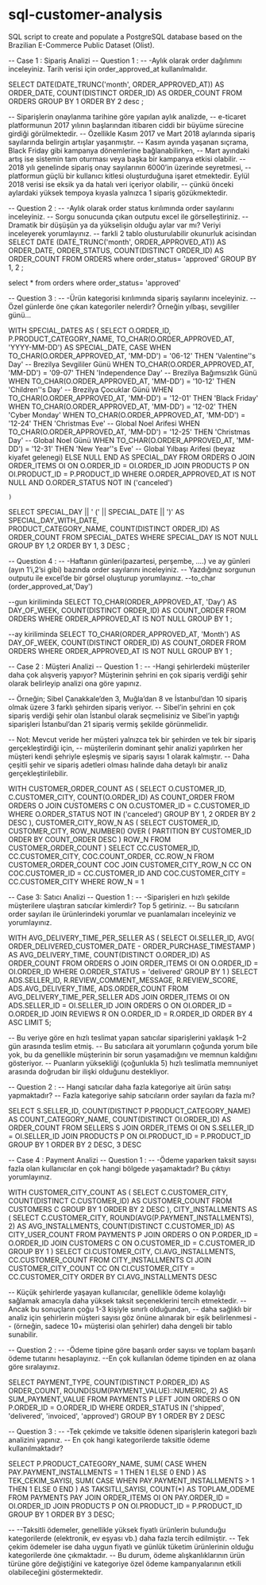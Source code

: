 # sql-customer-analysis
SQL script to create and populate a PostgreSQL database based on the Brazilian E-Commerce Public Dataset (Olist).

-- Case 1 : Sipariş Analizi
-- Question 1 : 
-- -Aylık olarak order dağılımını inceleyiniz. Tarih verisi için order_approved_at kullanılmalıdır.

SELECT
	DATE(DATE_TRUNC('month', ORDER_APPROVED_AT)) AS ORDER_DATE,
	COUNT(DISTINCT ORDER_ID) AS ORDER_COUNT
FROM
	ORDERS
GROUP BY
	1
ORDER BY
	2 desc
;

-- Siparişlerin onaylanma tarihine göre yapılan aylık analizde, 
-- e-ticaret platformunun 2017 yılının başlarından itibaren ciddi bir büyüme sürecine girdiği görülmektedir. 
-- Özellikle Kasım 2017 ve Mart 2018 aylarında sipariş sayılarında belirgin artışlar yaşanmıştır. 
-- Kasım ayında yaşanan sıçrama, Black Friday gibi kampanya dönemlerine bağlanabilirken, 
-- Mart ayındaki artış ise sistemin tam oturması veya başka bir kampanya etkisi olabilir. 
-- 2018 yılı genelinde sipariş onay sayılarının 6000’in üzerinde seyretmesi, 
-- platformun güçlü bir kullanıcı kitlesi oluşturduğuna işaret etmektedir. Eylül 2018 verisi ise eksik ya da hatalı veri içeriyor olabilir, 
-- çünkü önceki aylardaki yüksek tempoya kıyasla yalnızca 1 sipariş gözükmektedir.




-- Question 2 : 
-- -Aylık olarak order status kırılımında order sayılarını inceleyiniz. 
-- Sorgu sonucunda çıkan outputu excel ile görselleştiriniz. 
-- Dramatik bir düşüşün ya da yükselişin olduğu aylar var mı? Veriyi inceleyerek yorumlayınız.
-- farkli 2 tablo olusturulabilir okunurluk acisindan 
SELECT
	DATE (DATE_TRUNC('month', ORDER_APPROVED_AT)) AS ORDER_DATE,
	ORDER_STATUS,
	COUNT(DISTINCT ORDER_ID) AS ORDER_COUNT
FROM
	ORDERS
	where order_status= 'approved'
GROUP BY
	1,
	2
;

select * from orders
	where order_status= 'approved'

-- Question 3 : 
-- -Ürün kategorisi kırılımında sipariş sayılarını inceleyiniz. 
-- Özel günlerde öne çıkan kategoriler nelerdir? Örneğin yılbaşı, sevgililer günü…

WITH
	SPECIAL_DATES AS (
		SELECT
			O.ORDER_ID,
			P.PRODUCT_CATEGORY_NAME,
			TO_CHAR(O.ORDER_APPROVED_AT, 'YYYY-MM-DD') AS SPECIAL_DATE,
			CASE
				WHEN TO_CHAR(O.ORDER_APPROVED_AT, 'MM-DD') = '06-12' THEN 'Valentine''s Day' -- Brezilya Sevgililer Günü
				WHEN TO_CHAR(O.ORDER_APPROVED_AT, 'MM-DD') = '09-07' THEN 'Independence Day' -- Brezilya Bağımsızlık Günü
				WHEN TO_CHAR(O.ORDER_APPROVED_AT, 'MM-DD') = '10-12' THEN 'Children''s Day' -- Brezilya Çocuklar Günü
				WHEN TO_CHAR(O.ORDER_APPROVED_AT, 'MM-DD') = '12-01' THEN 'Black Friday'
				WHEN TO_CHAR(O.ORDER_APPROVED_AT, 'MM-DD') = '12-02' THEN 'Cyber Monday'
				WHEN TO_CHAR(O.ORDER_APPROVED_AT, 'MM-DD') = '12-24' THEN 'Christmas Eve' -- Global Noel Arifesi
				WHEN TO_CHAR(O.ORDER_APPROVED_AT, 'MM-DD') = '12-25' THEN 'Christmas Day' -- Global Noel Günü
				WHEN TO_CHAR(O.ORDER_APPROVED_AT, 'MM-DD') = '12-31' THEN 'New Year''s Eve' -- Global Yılbaşı Arifesi (beyaz kiyafet gelenegi)
				ELSE NULL
			END AS SPECIAL_DAY
		FROM
			ORDERS O
			JOIN ORDER_ITEMS OI ON O.ORDER_ID = OI.ORDER_ID
			JOIN PRODUCTS P ON OI.PRODUCT_ID = P.PRODUCT_ID
		WHERE
			O.ORDER_APPROVED_AT IS NOT NULL
			AND O.ORDER_STATUS NOT IN ('canceled')
			
	)
	
SELECT
	SPECIAL_DAY || ' (' || SPECIAL_DATE || ')' AS SPECIAL_DAY_WITH_DATE,									
	PRODUCT_CATEGORY_NAME,
	COUNT(DISTINCT ORDER_ID) AS ORDER_COUNT
FROM
	SPECIAL_DATES
WHERE
	SPECIAL_DAY IS NOT NULL
GROUP BY
	1,2
ORDER BY
	1,
	3 DESC
	;










-- Question 4 : 
-- -Haftanın günleri(pazartesi, perşembe, ….) ve ay günleri (ayın 1’i,2’si gibi) bazında order sayılarını inceleyiniz. 
-- Yazdığınız sorgunun outputu ile excel’de bir görsel oluşturup yorumlayınız.
--to_char (order_approved_at,'Day')

--gun kiriliminda
SELECT
	TO_CHAR(ORDER_APPROVED_AT, 'Day') AS DAY_OF_WEEK,
	COUNT(DISTINCT ORDER_ID) AS COUNT_ORDER
FROM
	ORDERS
WHERE
	ORDER_APPROVED_AT IS NOT NULL
GROUP BY
	1
;

--ay kiriliminda 
SELECT
	TO_CHAR(ORDER_APPROVED_AT, 'Month') AS DAY_OF_WEEK,
	COUNT(DISTINCT ORDER_ID) AS COUNT_ORDER
FROM
	ORDERS
WHERE
	ORDER_APPROVED_AT IS NOT NULL
GROUP BY 1
;



-- Case 2 : Müşteri Analizi 
-- Question 1 : 
-- -Hangi şehirlerdeki müşteriler daha çok alışveriş yapıyor? Müşterinin şehrini en çok sipariş verdiği şehir olarak belirleyip analizi ona göre yapınız. 

-- Örneğin; Sibel Çanakkale’den 3, Muğla’dan 8 ve İstanbul’dan 10 sipariş olmak üzere 3 farklı şehirden sipariş veriyor. 
-- Sibel’in şehrini en çok sipariş verdiği şehir olan İstanbul olarak seçmelisiniz ve Sibel’in yaptığı siparişleri İstanbul’dan 21 sipariş vermiş şekilde görünmelidir.

-- Not: Mevcut veride her müşteri yalnızca tek bir şehirden ve tek bir sipariş gerçekleştirdiği için, 
-- müşterilerin dominant şehir analizi yapılırken her müşteri kendi şehriyle eşleşmiş ve sipariş sayısı 1 olarak kalmıştır. 
-- Daha çeşitli şehir ve sipariş adetleri olması halinde daha detaylı bir analiz gerçekleştirilebilir.


WITH
	CUSTOMER_ORDER_COUNT AS (
		SELECT
			O.CUSTOMER_ID,
			C.CUSTOMER_CITY,
			COUNT(O.ORDER_ID) AS COUNT_ORDER
		FROM
			ORDERS O
			JOIN CUSTOMERS C ON O.CUSTOMER_ID = C.CUSTOMER_ID
		WHERE
			O.ORDER_STATUS NOT IN ('canceled')
		GROUP BY
			1,
			2
		ORDER BY
			2 DESC
	),
	CUSTOMER_CITY_ROW_N AS (
		SELECT
			CUSTOMER_ID,
			CUSTOMER_CITY,
			ROW_NUMBER() OVER (
				PARTITION BY
					CUSTOMER_ID
				ORDER BY
					COUNT_ORDER DESC
			) ROW_N
		FROM
			CUSTOMER_ORDER_COUNT
	)
SELECT
	CC.CUSTOMER_ID,
	CC.CUSTOMER_CITY,
	COC.COUNT_ORDER,
	CC.ROW_N
FROM
	CUSTOMER_ORDER_COUNT COC
	JOIN CUSTOMER_CITY_ROW_N CC ON COC.CUSTOMER_ID = CC.CUSTOMER_ID
	AND COC.CUSTOMER_CITY = CC.CUSTOMER_CITY
WHERE
	ROW_N = 1






-- Case 3: Satıcı Analizi
-- Question 1 : 
-- -Siparişleri en hızlı şekilde müşterilere ulaştıran satıcılar kimlerdir? Top 5 getiriniz.
-- Bu satıcıların order sayıları ile ürünlerindeki yorumlar ve puanlamaları inceleyiniz ve yorumlayınız.

WITH
	AVG_DELIVERY_TIME_PER_SELLER AS (
		SELECT
			OI.SELLER_ID,
			AVG(
				ORDER_DELIVERED_CUSTOMER_DATE - ORDER_PURCHASE_TIMESTAMP
			) AS AVG_DELIVERY_TIME,
			COUNT(DISTINCT O.ORDER_ID) AS ORDER_COUNT
		FROM
			ORDERS O
			JOIN ORDER_ITEMS OI ON O.ORDER_ID = OI.ORDER_ID
		WHERE
			O.ORDER_STATUS = 'delivered'
		GROUP BY
			1
	)
SELECT
	ADS.SELLER_ID,
	R.REVIEW_COMMENT_MESSAGE,
	R.REVIEW_SCORE,
	ADS.AVG_DELIVERY_TIME,
	ADS.ORDER_COUNT
FROM
	AVG_DELIVERY_TIME_PER_SELLER ADS
	JOIN ORDER_ITEMS OI ON ADS.SELLER_ID = OI.SELLER_ID
	JOIN ORDERS O ON OI.ORDER_ID = O.ORDER_ID
	JOIN REVIEWS R ON O.ORDER_ID = R.ORDER_ID
ORDER BY
	4 ASC
LIMIT
	5;






-- Bu veriye göre en hızlı teslimat yapan satıcılar siparişlerini yaklaşık 1–2 gün arasında teslim etmiş. 
-- Bu satıcılara ait yorumların çoğunda yorum bile yok, bu da genellikle müşterinin bir sorun yaşamadığını ve memnun kaldığını gösteriyor. 
-- Puanların yüksekliği (çoğunlukla 5) hızlı teslimatla memnuniyet arasında doğrudan bir ilişki olduğunu destekliyor.




-- Question 2 : 
-- Hangi satıcılar daha fazla kategoriye ait ürün satışı yapmaktadır? 
--  Fazla kategoriye sahip satıcıların order sayıları da fazla mı? 


SELECT
	S.SELLER_ID,
	COUNT(DISTINCT P.PRODUCT_CATEGORY_NAME) AS COUNT_CATEGORY_NAME,
	COUNT(DISTINCT OI.ORDER_ID) AS ORDER_COUNT
FROM
	SELLERS S
	JOIN ORDER_ITEMS OI ON S.SELLER_ID = OI.SELLER_ID
	JOIN PRODUCTS P ON OI.PRODUCT_ID = P.PRODUCT_ID
GROUP BY
	1
ORDER BY
	2 DESC,
	3 DESC


-- Case 4 : Payment Analizi
-- Question 1 : 
-- -Ödeme yaparken taksit sayısı fazla olan kullanıcılar en çok hangi bölgede yaşamaktadır? Bu çıktıyı yorumlayınız.

WITH
	CUSTOMER_CITY_COUNT AS (
		SELECT
			C.CUSTOMER_CITY,
			COUNT(DISTINCT C.CUSTOMER_ID) AS CUSTOMER_COUNT
		FROM
			CUSTOMERS C
		GROUP BY
			1
		ORDER BY
			2 DESC
	),
	CITY_INSTALLMENTS AS (
		SELECT
			C.CUSTOMER_CITY,
			ROUND(AVG(P.PAYMENT_INSTALLMENTS), 2) AS AVG_INSTALLMENTS,
			COUNT(DISTINCT C.CUSTOMER_ID) AS CITY_USER_COUNT
		FROM
			PAYMENTS P
			JOIN ORDERS O ON P.ORDER_ID = O.ORDER_ID
			JOIN CUSTOMERS C ON O.CUSTOMER_ID = C.CUSTOMER_ID
		GROUP BY
			1
	)
SELECT
	CI.CUSTOMER_CITY,
	CI.AVG_INSTALLMENTS,
	CC.CUSTOMER_COUNT
FROM
	CITY_INSTALLMENTS CI
	JOIN CUSTOMER_CITY_COUNT CC ON CI.CUSTOMER_CITY = CC.CUSTOMER_CITY
ORDER BY	CI.AVG_INSTALLMENTS DESC


-- Küçük şehirlerde yaşayan kullanıcılar, genellikle ödeme kolaylığı sağlamak amacıyla daha yüksek taksit seçeneklerini tercih etmektedir. 
-- Ancak bu sonuçların çoğu 1-3 kişiyle sınırlı olduğundan, 
-- daha sağlıklı bir analiz için şehirlerin müşteri sayısı göz önüne alınarak bir eşik belirlenmesi 
-- (örneğin, sadece 10+ müşterisi olan şehirler) daha dengeli bir tablo sunabilir.








-- Question 2 : 
-- -Ödeme tipine göre başarılı order sayısı ve toplam başarılı ödeme tutarını hesaplayınız. 
--En çok kullanılan ödeme tipinden en az olana göre sıralayınız.

SELECT
	PAYMENT_TYPE,
	COUNT(DISTINCT P.ORDER_ID) AS ORDER_COUNT,
	ROUND(SUM(PAYMENT_VALUE)::NUMERIC, 2) AS SUM_PAYMENT_VALUE
FROM
	PAYMENTS P
	LEFT JOIN ORDERS O ON P.ORDER_ID = O.ORDER_ID
WHERE
	ORDER_STATUS IN ('shipped', 'delivered', 'invoiced', 'approved')
GROUP BY
	1
ORDER BY
	2 DESC



-- Question 3 : 
-- -Tek çekimde ve taksitle ödenen siparişlerin kategori bazlı analizini yapınız. 
-- En çok hangi kategorilerde taksitle ödeme kullanılmaktadır?


SELECT
	P.PRODUCT_CATEGORY_NAME,
	SUM(
		CASE
			WHEN PAY.PAYMENT_INSTALLMENTS = 1 THEN 1
			ELSE 0
		END
	) AS TEK_CEKIM_SAYISI,
	SUM(
		CASE
			WHEN PAY.PAYMENT_INSTALLMENTS > 1 THEN 1
			ELSE 0
		END
	) AS TAKSITLI_SAYISI,
	COUNT(*) AS TOPLAM_ODEME
FROM
	PAYMENTS PAY
	JOIN ORDER_ITEMS OI ON PAY.ORDER_ID = OI.ORDER_ID
	JOIN PRODUCTS P ON OI.PRODUCT_ID = P.PRODUCT_ID
GROUP BY
	1
	ORDER BY
	3 DESC;

-- --Taksitli ödemeler, genellikle yüksek fiyatlı ürünlerin bulunduğu kategorilerde (elektronik, ev eşyası vb.) daha fazla tercih edilmiştir.
-- Tek çekim ödemeler ise daha uygun fiyatlı ve günlük tüketim ürünlerinin olduğu kategorilerde öne çıkmaktadır.
-- Bu durum, ödeme alışkanlıklarının ürün türüne göre değiştiğini ve kategoriye özel ödeme kampanyalarının etkili olabileceğini göstermektedir.



